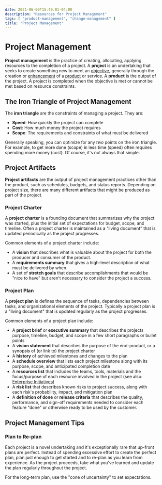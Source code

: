 ```yaml
---
date: 2021-06-05T15:40:01-04:00
description: "Resources for Project Management"
tags: [ "product-management", "change-management" ]
title: "Project Management"
---
```


# Project Management

**Project management** is the practice of creating, allocating, applying resources to the completion of a project. A **project** is an undertaking that seeks to create something new to meet an [objective](requirements.md), generally through the creation or [enhancement](change-management.md) of a [product](product-management.md) or service. A **product** is the output of the project. A project is completed when the objective is met or cannot be met based on resource constraints.

## The Iron Triangle of Project Management

The **iron triangle** are the constraints of managing a project. They are:

* **Speed**: How quickly the project can complete
* **Cost**: How much money the project requires
* **Scope**: The requirements and constraints of what must be delivered

Generally speaking, you can optimize for any _two_ points on the iron triangle. For example, to get more done (scope) in less time (speed) often requires spending more money (cost). Of course, it's not always that simple.

## Project Artifacts

**Project artifacts** are the output of project management practices other than the product, such as schedules, budgets, and status reports. Depending on project size, there are many different artifacts that might be produced as part of the project.

### Project Charter

A **project charter** is a founding document that summarizes why the project was started, plus the initial set of expectations for budget, scope, and timeline. Often a project charter is maintained as a "living document" that is updated periodically as the project progresses.

Common elements of a project charter include:

* A **vision** that describes what is valuable about the project for both the producer and consumer of the product.
* A **requirements summary** that gives a high-level description of what must be delivered by when.
* A set of **stretch goals** that describe accomplishments that would be "nice to have" but aren't necessary to consider the project a success.

### Project Plan

A **project plan** is defines the sequence of tasks, dependencies between tasks, and organizational elements of the project. Typically a project plan is a "living document" that is updated regularly as the project progresses.

Common elements of a project plan include:

* A **project brief** or **executive summary** that describes the projects purpose, timeline, budget, and scope in a few short paragraphs or bullet points
* A **vision statement** that describes the purpose of the end-product, or a synopsis of (or link to) the project charter
* A **history** of achieved milestones and changes to the plan
* A **schedule overview** that lists each project milestone along with its purpose, scope, and anticipated completion date
* A **resources list** that includes the teams, tools, materials and the focus/purpose of each resource involved in the project (see also: [Enterprise Initiatives](enterprise-initiatives.md))
* A **risk list** that describes known risks to project success, along with each risk's probability, impact, and mitigation plan
* A **definition of done** or **release criteria** that describes the quality, performance, and sign-off requirements needed to consider each feature "done" or otherwise ready to be used by the customer.

## Project Management Tips

### Plan to Re-plan

Each project is a novel undertaking and it's exceptionally rare that up-front plans are perfect. Instead of spending excessive effort to create the perfect plan, plan just enough to get started and to re-plan as you learn from experience. As the project proceeds, take what you've learned and update the plan regularly throughout the project.

For the long-term plan, use the "cone of uncertainty" to set expectations.

<!-- TODO: Cone of uncertainty article -->